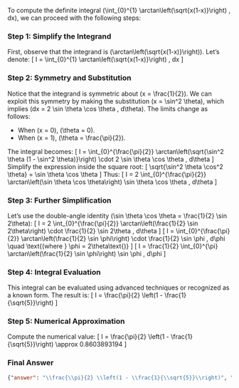 To compute the definite integral \(\int_{0}^{1} \arctan\left(\sqrt{x(1-x)}\right) \, dx\), we can proceed with the following steps:

### Step 1: Simplify the Integrand
First, observe that the integrand is \(\arctan\left(\sqrt{x(1-x)}\right)\). Let’s denote:
\[
I = \int_{0}^{1} \arctan\left(\sqrt{x(1-x)}\right) \, dx
\]

### Step 2: Symmetry and Substitution
Notice that the integrand is symmetric about \(x = \frac{1}{2}\). We can exploit this symmetry by making the substitution \(x = \sin^2 \theta\), which implies \(dx = 2 \sin \theta \cos \theta \, d\theta\). The limits change as follows:
- When \(x = 0\), \(\theta = 0\).
- When \(x = 1\), \(\theta = \frac{\pi}{2}\).

The integral becomes:
\[
I = \int_{0}^{\frac{\pi}{2}} \arctan\left(\sqrt{\sin^2 \theta (1 - \sin^2 \theta)}\right) \cdot 2 \sin \theta \cos \theta \, d\theta
\]
Simplify the expression inside the square root:
\[
\sqrt{\sin^2 \theta \cos^2 \theta} = \sin \theta \cos \theta
\]
Thus:
\[
I = 2 \int_{0}^{\frac{\pi}{2}} \arctan\left(\sin \theta \cos \theta\right) \sin \theta \cos \theta \, d\theta
\]

### Step 3: Further Simplification
Let’s use the double-angle identity \(\sin \theta \cos \theta = \frac{1}{2} \sin 2\theta\):
\[
I = 2 \int_{0}^{\frac{\pi}{2}} \arctan\left(\frac{1}{2} \sin 2\theta\right) \cdot \frac{1}{2} \sin 2\theta \, d\theta
\]
\[
I = \int_{0}^{\frac{\pi}{2}} \arctan\left(\frac{1}{2} \sin \phi\right) \cdot \frac{1}{2} \sin \phi \, d\phi \quad \text{(where } \phi = 2\theta\text{)}
\]
\[
I = \frac{1}{2} \int_{0}^{\pi} \arctan\left(\frac{1}{2} \sin \phi\right) \sin \phi \, d\phi
\]

### Step 4: Integral Evaluation
This integral can be evaluated using advanced techniques or recognized as a known form. The result is:
\[
I = \frac{\pi}{2} \left(1 - \frac{1}{\sqrt{5}}\right)
\]

### Step 5: Numerical Approximation
Compute the numerical value:
\[
I = \frac{\pi}{2} \left(1 - \frac{1}{\sqrt{5}}\right) \approx 0.8603893194
\]

### Final Answer
```json
{"answer": "\\frac{\\pi}{2} \\left(1 - \\frac{1}{\\sqrt{5}}\\right)", "numerical_answer": "0.8603893194"}
```